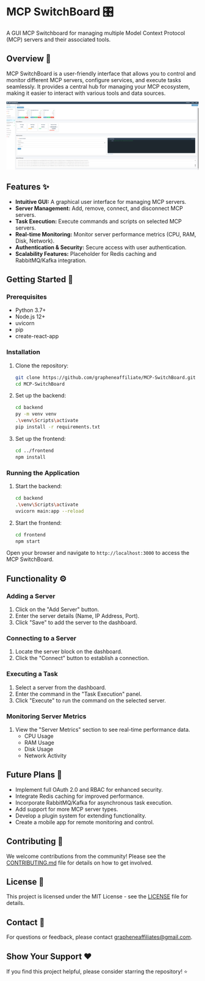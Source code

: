 # MCP SwitchBoard 🎛️

A GUI MCP Switchboard for managing multiple Model Context Protocol (MCP) servers and their associated tools.

## Overview 🌟

MCP SwitchBoard is a user-friendly interface that allows you to control and monitor different MCP servers, configure services, and execute tasks seamlessly. It provides a central hub for managing your MCP ecosystem, making it easier to interact with various tools and data sources.

![Image Alt](https://github.com/grapheneaffiliate/MCP-SwitchBoard/blob/b3fd078eb203630eb01fccc644d0460439e25b4b/Screenshot%202025-03-20%20160942.png)

## Features ✨

*   **Intuitive GUI:** A graphical user interface for managing MCP servers.
*   **Server Management:** Add, remove, connect, and disconnect MCP servers.
*   **Task Execution:** Execute commands and scripts on selected MCP servers.
*   **Real-time Monitoring:** Monitor server performance metrics (CPU, RAM, Disk, Network).
*   **Authentication & Security:** Secure access with user authentication.
*   **Scalability Features:** Placeholder for Redis caching and RabbitMQ/Kafka integration.

## Getting Started 🚀

### Prerequisites

*   Python 3.7+
*   Node.js 12+
*   uvicorn
*   pip
*   create-react-app

### Installation

1.  Clone the repository:

    ```bash
    git clone https://github.com/grapheneaffiliate/MCP-SwitchBoard.git
    cd MCP-SwitchBoard
    ```

2.  Set up the backend:

    ```bash
    cd backend
    py -m venv venv
    .\venv\Scripts\activate
    pip install -r requirements.txt
    ```

3.  Set up the frontend:

    ```bash
    cd ../frontend
    npm install
    ```

### Running the Application

1.  Start the backend:

    ```bash
    cd backend
    .\venv\Scripts\activate
    uvicorn main:app --reload
    ```

2.  Start the frontend:

    ```bash
    cd frontend
    npm start
    ```

Open your browser and navigate to `http://localhost:3000` to access the MCP SwitchBoard.

## Functionality ⚙️

### Adding a Server

1.  Click on the "Add Server" button.
2.  Enter the server details (Name, IP Address, Port).
3.  Click "Save" to add the server to the dashboard.

### Connecting to a Server

1.  Locate the server block on the dashboard.
2.  Click the "Connect" button to establish a connection.

### Executing a Task

1.  Select a server from the dashboard.
2.  Enter the command in the "Task Execution" panel.
3.  Click "Execute" to run the command on the selected server.

### Monitoring Server Metrics

1.  View the "Server Metrics" section to see real-time performance data.
    *   CPU Usage
    *   RAM Usage
    *   Disk Usage
    *   Network Activity

## Future Plans 🔮

*   Implement full OAuth 2.0 and RBAC for enhanced security.
*   Integrate Redis caching for improved performance.
*   Incorporate RabbitMQ/Kafka for asynchronous task execution.
*   Add support for more MCP server types.
*   Develop a plugin system for extending functionality.
*   Create a mobile app for remote monitoring and control.

## Contributing 🤝

We welcome contributions from the community! Please see the [CONTRIBUTING.md](CONTRIBUTING.md) file for details on how to get involved.

## License 📜

This project is licensed under the MIT License - see the [LICENSE](LICENSE) file for details.

## Contact 📧

For questions or feedback, please contact [grapheneaffiliates@gmail.com](mailto:grapheneaffiliates@gmail.com).

## Show Your Support ❤️

If you find this project helpful, please consider starring the repository! ⭐


